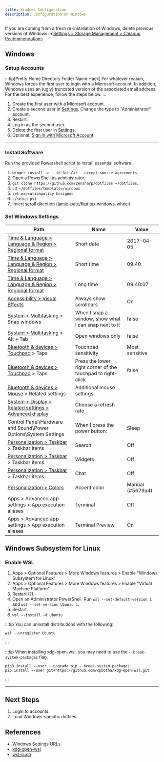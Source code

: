```yaml
---
title: Windows Configuration
description: Configuration on Windows.
---
```


If you are coming from a fresh re-installation of Windows, delete previous versions of Windows in [Settings > Storage Management > Cleanup Recommendations](ms-settings:storagerecommendations)

## Windows
### Setup Accounts
:::tip[Pretty Home Directory Folder Name Hack]
For whatever reason, Windows forces the first user to login with a Microsoft account. In addition, Windows uses an (ugly) truncated version of the associated email address. For the best experience, follow the steps below.
:::

1. Create the first user with a Microsoft account.
1. Create a second user in [Settings](ms-settings:otherusers). Change the type to "Administrator" account.
1. Restart.
1. Log in as the second user.
1. Delete the first user in [Settings](ms-settings:otherusers).
1. Optional: [Sign in with Microsoft Account](ms-settings:yourinfo)

---

### Install Software
Run the provided Powershell script to install essential software.

1. `winget install -e --id Git.Git --accept-source-agreements`
1. Open a PowerShell as administrator.
1. `git clone https://github.com/zensharp/dotfiles ~/dotfiles`.
1. `cd ~/dotfiles/templates/windows`
1. `set-executionpolicy Unsigned`
1. `./setup.ps1`
1. Invert scroll direction ([jamie-pate/flipflop-windows-wheel](https://github.com/jamie-pate/flipflop-windows-wheel))

### Set Windows Settings
| Path | Name | Value |
| --- | --- | --- |
| [Time & Language > Language & Region > Regional format](ms-settings:regionformatting) | Short date | 2017-04-05 |
| [Time & Language > Language & Region > Regional format](ms-settings:regionformatting) | Short time | 09:40 |
| [Time & Language > Language & Region > Regional format](ms-settings:regionformatting) | Long time | 09:40:07 |
| [Accessibility > Visual Effects]( 	ms-settings:easeofaccess-visualeffects) | Always show scrollbars | On |
| [System > Multitasking](ms-settings:multitasking) > Snap windows | When I snap a window, show what I can snap next to it | false |
| [System > Multitasking](ms-settings:multitasking) > Alt + Tab | Open windows only | false |
| [Bluetooth & devices > Touchpad](ms-settings:devices-touchpad) > Taps | Touchpad sensitivity | Most sensitive |
| [Bluetooth & devices > Touchpad](ms-settings:devices-touchpad) > Taps | Press the lower right corner of the touchpad to right-click | false |
| [Bluetooth & devices > Mouse](ms-settings:easeofaccess-mousepointer) > Related settings | Additional mouse settings |  |
| [System > Display > Related settings > Advanced display](ms-settings:display-advanced) | Choose a refresh rate | <match your monitors refresh rate> |
| Control Panel\Hardware and Sound\Power Options\System Settings | When I press the power button: | Sleep |
| [Personalization > Taskbar](ms-settings:taskbar) > Taskbar items | Search | Off |
| [Personalization > Taskbar](ms-settings:taskbar) > Taskbar items | Widgets| Off |
| [Personalization > Taskbar](ms-settings:taskbar) > Taskbar items | Chat | Off |
| [Personalization > Colors](ms-settings:personalization-colors) | Accent color | Manual (#5679a4) |
| Apps > Advanced app settings > App execution aliases | Terminal | Off |
| Apps > Advanced app settings > App execution aliases | Terminal Preview | On |

## Windows Subsystem for Linux
### Enable WSL
1. Apps > Optional Features > More Windows features > Enable "Windows Subsystem for Linux".
1. Apps > Optional Features > More Windows features > Enable "Virtual Machine Platform".
1. Restart (?).
1. Open an Administrator PowerShell. Run `wsl --set-default-version 1` and `wsl --set-version Ubuntu 1`.
1. Restart.
1. `wsl --install -d Ubuntu`

:::tip
You can uninstall distributions with the following:
```shell
wsl --unregister Ubuntu
```
:::

:::tip
When installing xdg-open-wsl, you may need to use the `--break-system-packages` flag.
```shell
pip3 install --user --upgrade pip --break-system-packages
pip install --user git+https://github.com/cpbotha/xdg-open-wsl.git
```
:::

---

## Next Steps
1. Login to accounts.
1. Load Windows-specific dotfiles.

## References
* [Windows Settings URLs](https://docs.microsoft.com/en-us/windows/uwp/launch-resume/launch-settings-app)
* [xdg-open-wsl](https://github.com/cpbotha/xdg-open-wsl)
* [wsl-sudo](https://github.com/Chronial/wsl-sudo)